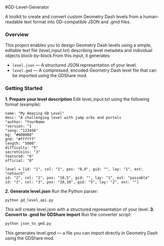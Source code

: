 #GD-Level-Generator

A toolkit to create and convert custom Geometry Dash levels from a human-readable text format into GD-compatible JSON and .gmd files.

### Overview
This project enables you to design Geometry Dash levels using a simple, editable text file (level_input.txt) describing level metadata and individual objects block-by-block.From this input, it generates:
- `level.json` — A structured JSON representation of your level.
- `level.gmd` — A compressed, encoded Geometry Dash level file that can be imported using the GDShare mod.

### Getting Started
**1. Prepare your level description**
Edit level_input.txt using the following format (example):
```
name: "My Amazing GD Level"
desc: "A challenging level with jump orbs and portals
"author: "YourName
"version: "1
"song: "123456"
bg: "#000000"
gnd: "#ffffff"
length: "5000"
difficulty: "5"
secretCoins: "3"
featured: "0"
official: "0"

level = [id: "1", col: "1", pos: "0,0", gid: "", lay: "1", ext: "notouch"
id: "2", col: "2", pos: "10,5", gid: "", lay: "1", ext: "passable"
id: "3", col: "3", pos: "20,10", gid: "5", lay: "2", ext: ""]
```
**2. Generate level.json**
Run the Python parser:
```bash
python gd_level_api.py
```
This will create level.json with a structured representation of your level.
**3. Convert to .gmd for GDShare import**
Run the converter script:
```bash
python json_to_gmd.py
```
This generates level.gmd — a file you can import directly in Geometry Dash using the GDShare mod.
